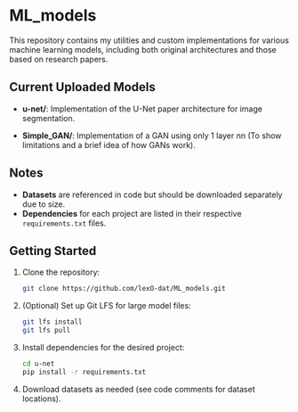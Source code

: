 # ML_models

This repository contains my utilities and custom implementations for various machine learning models, including both original architectures and those based on research papers.

## Current Uploaded Models

- **u-net/**: Implementation of the U-Net paper architecture for image segmentation.

- **Simple_GAN/**: Implementation of a GAN using only 1 layer nn (To show limitations and a brief idea of how GANs work).

## Notes
- **Datasets** are referenced in code but should be downloaded separately due to size.
- **Dependencies** for each project are listed in their respective `requirements.txt` files.

## Getting Started
1. Clone the repository:
   ```bash
   git clone https://github.com/lexO-dat/ML_models.git
   ```
2. (Optional) Set up Git LFS for large model files:
   ```bash
   git lfs install
   git lfs pull
   ```
3. Install dependencies for the desired project:
   ```bash
   cd u-net
   pip install -r requirements.txt
   ```
4. Download datasets as needed (see code comments for dataset locations).